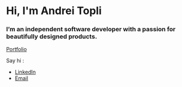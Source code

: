 <h1>Hi, I'm Andrei Topli</h1>
<h3>I’m an independent software developer with a passion for beautifully designed products.</h3>

[Portfolio](https://andreitopli.vercel.app)

Say hi :
- [LinkedIn](https://linkedin.com/in/https://www.linkedin.com/in/andreitopli/)
- [Email](mailto:andrei.topli@gmail.com)
  
